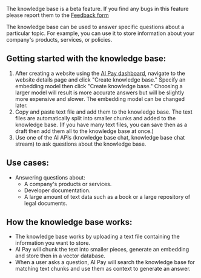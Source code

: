 The knowledge base is a beta feature. If you find any bugs in this feature please report them to the [Feedback form](https://www.joinaipay.com/dashboard/feedback)

The knowledge base can be used to answer specific questions about a particular topic. For example, you can use it to store information about your company's products, services, or policies. 

## Getting started with the knowledge base:
1. After creating a website using the [AI Pay dashboard](https://www.joinaipay.com/dashboard), navigate to the website details page and click "Create knowledge base." Specify an embedding model then click "Create knowledge base." Choosing a larger model will result is more accurate answers but will be slightly more expensive and slower. The embedding model can be changed later.
2. Copy and paste text file and add them to the knowledge base. The text files are automatically split into smaller chunks and added to the knowledge base. (If you have many text files, you can save then as a draft then add them all to the knowledge base at once.)
3. Use one of the AI APIs (knowledge base chat, knowledge base chat stream) to ask questions about the knowledge base.

## Use cases:
- Answering questions about:
  - A company's products or services.
  - Developer documentation.
  - A large amount of text data such as a book or a large repository of legal documents.

## How the knowledge base works:
- The knowledge base works by uploading a text file containing the information you want to store. 
- AI Pay will chunk the text into smaller pieces, generate an embedding and store then in a vector database. 
- When a user asks a question, AI Pay will search the knowledge base for matching text chunks and use them as context to generate an answer.